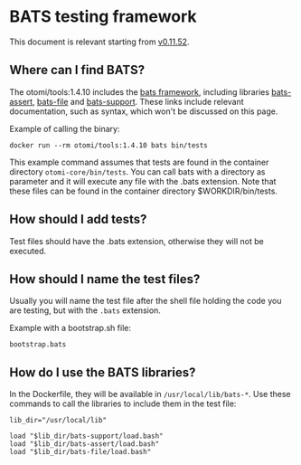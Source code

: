 # BATS testing framework

This document is relevant starting from [v0.11.52](https://github.com/redkubes/otomi-core/releases/tag/v0.11.52).

## Where can I find BATS?

The otomi/tools:1.4.10 includes the [bats framework](https://github.com/bats-core/bats-core), including libraries [bats-assert](https://github.com/ztombol/bats-assert), [bats-file](https://github.com/ztombol/bats-support) and [bats-support](https://github.com/ztombol/bats-support). These links include relevant documentation, such as syntax, which won't be discussed on this page.

Example of calling the binary:

`docker run --rm otomi/tools:1.4.10 bats bin/tests`

This example command assumes that tests are found in the container directory `otomi-core/bin/tests`. You can call bats with a directory as parameter and it will execute any file with the .bats extension. Note that these files can be found in the container directory \$WORKDIR/bin/tests.

## How should I add tests?

Test files should have the .bats extension, otherwise they will not be executed.

## How should I name the test files?

Usually you will name the test file after the shell file holding the code you are testing, but with the `.bats` extension.

Example with a bootstrap.sh file:

`bootstrap.bats`

## How do I use the BATS libraries?

In the Dockerfile, they will be available in `/usr/local/lib/bats-*`. Use these commands to call the libraries to include them in the test file:

```
lib_dir="/usr/local/lib"

load "$lib_dir/bats-support/load.bash"
load "$lib_dir/bats-assert/load.bash"
load "$lib_dir/bats-file/load.bash"
```
